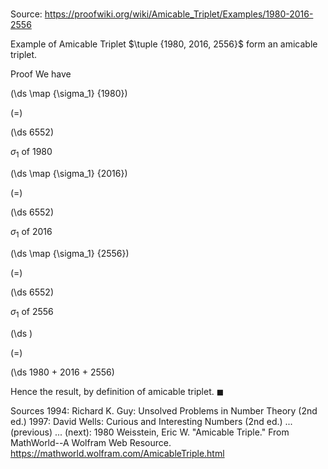 # 

Source: https://proofwiki.org/wiki/Amicable_Triplet/Examples/1980-2016-2556

Example of Amicable Triplet
$\tuple {1980, 2016, 2556}$ form an amicable triplet.


Proof
We have














\(\ds \map {\sigma_1} {1980}\)

\(=\)







\(\ds 6552\)





$\sigma_1$ of $1980$














\(\ds \map {\sigma_1} {2016}\)

\(=\)







\(\ds 6552\)





$\sigma_1$ of $2016$














\(\ds \map {\sigma_1} {2556}\)

\(=\)







\(\ds 6552\)





$\sigma_1$ of $2556$














\(\ds \)

\(=\)







\(\ds 1980 + 2016 + 2556\)









Hence the result, by definition of amicable triplet.
$\blacksquare$


Sources
1994: Richard K. Guy: Unsolved Problems in Number Theory (2nd ed.)
1997: David Wells: Curious and Interesting Numbers (2nd ed.) ... (previous) ... (next): $1980$
Weisstein, Eric W. "Amicable Triple." From MathWorld--A Wolfram Web Resource.  https://mathworld.wolfram.com/AmicableTriple.html




